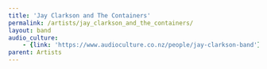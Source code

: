 ```yaml
---
title: 'Jay Clarkson and The Containers'
permalink: /artists/jay_clarkson_and_the_containers/
layout: band
audio_culture:
    - {link: 'https://www.audioculture.co.nz/people/jay-clarkson-band'}
parent: Artists
---
```

